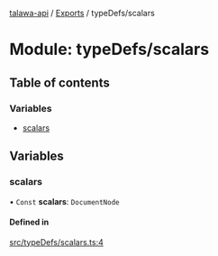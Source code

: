 [talawa-api](../README.md) / [Exports](../modules.md) / typeDefs/scalars

# Module: typeDefs/scalars

## Table of contents

### Variables

- [scalars](typeDefs_scalars.md#scalars)

## Variables

### scalars

• `Const` **scalars**: `DocumentNode`

#### Defined in

[src/typeDefs/scalars.ts:4](https://github.com/PalisadoesFoundation/talawa-api/blob/65069df/src/typeDefs/scalars.ts#L4)
